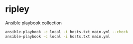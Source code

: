# ripley

Ansible playbook collection

```bash
ansible-playbook -c local -i hosts.txt main.yml --check
ansible-playbook -c local -i hosts.txt main.yml
```